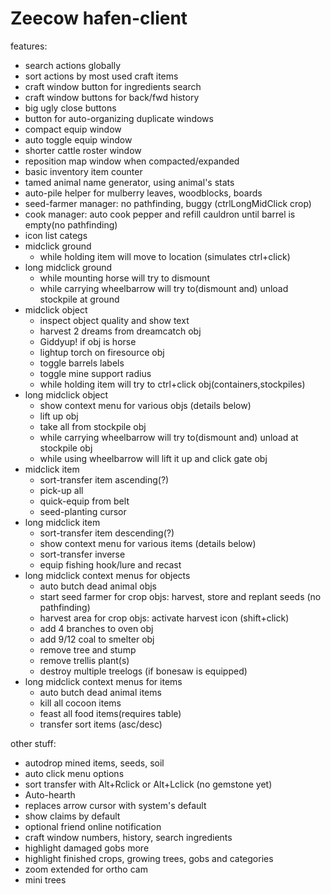 # Zeecow hafen-client

features:
 - search actions globally
 - sort actions by most used craft items
 - craft window button for ingredients search
 - craft window buttons for back/fwd history 
 - big ugly close buttons
 - button for auto-organizing duplicate windows  
 - compact equip window
 - auto toggle equip window
 - shorter cattle roster window
 - reposition map window when compacted/expanded
 - basic inventory item counter
 - tamed animal name generator, using animal's stats 
 - auto-pile helper for mulberry leaves, woodblocks, boards
 - seed-farmer manager: no pathfinding, buggy (ctrlLongMidClick crop)
 - cook manager: auto cook pepper and refill cauldron until barrel is empty(no pathfinding)
 - icon list categs
 - midclick ground 
   - while holding item will move to location (simulates ctrl+click)
 - long midclick ground
   - while mounting horse will try to dismount
   - while carrying wheelbarrow will try to(dismount and) unload stockpile at ground
 - midclick object 
   - inspect object quality and show text
   - harvest 2 dreams from dreamcatch obj
   - Giddyup! if obj is horse
   - lightup torch on firesource obj
   - toggle barrels labels 
   - toggle mine support radius 
   - while holding item will try to ctrl+click obj(containers,stockpiles)
 - long midclick object
   - show context menu for various objs (details below)
   - lift up obj 
   - take all from stockpile obj
   - while carrying wheelbarrow will try to(dismount and) unload at stockpile obj
   - while using wheelbarrow will lift it up and click gate obj 
 - midclick item 
   - sort-transfer item ascending(?) 
   - pick-up all
   - quick-equip from belt
   - seed-planting cursor
 - long midclick item
   - sort-transfer item descending(?)
   - show context menu for various items (details below)
   - sort-transfer inverse
   - equip fishing hook/lure and recast
 - long midclick context menus for objects
   - auto butch dead animal objs
   - start seed farmer for crop objs: harvest, store and replant seeds (no pathfinding)
   - harvest area for crop objs: activate harvest icon (shift+click)
   - add 4 branches to oven obj
   - add 9/12 coal to smelter obj
   - remove tree and stump 
   - remove trellis plant(s)
   - destroy multiple treelogs (if bonesaw is equipped)
 - long midclick context menus for items
   - auto butch dead animal items
   - kill all cocoon items
   - feast all food items(requires table)
   - transfer sort items (asc/desc)


other stuff:
 - autodrop mined items, seeds, soil
 - auto click menu options  
 - sort transfer with Alt+Rclick or Alt+Lclick (no gemstone yet)
 - Auto-hearth  
 - replaces arrow cursor with system's default
 - show claims by default
 - optional friend online notification
 - craft window numbers, history, search ingredients
 - highlight damaged gobs more  
 - highlight finished crops, growing trees, gobs and categories
 - zoom extended for ortho cam
 - mini trees